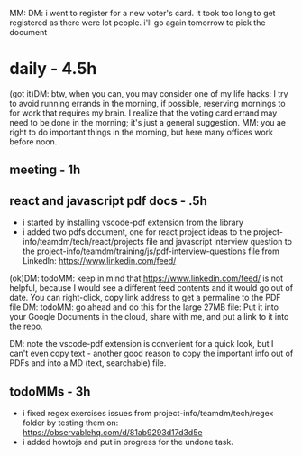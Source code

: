 MM: DM: i went to register for a new voter's card. it took too long to get registered as there were lot people. i'll go again tomorrow to pick the document
# daily - 4.5h

(got it)DM: btw, when you can, you may consider one of my life hacks: I try to avoid running errands in the morning, if possible, reserving mornings to for work that requires my brain. I realize that the voting card errand may need to be done in the morning; it's just a general suggestion.
MM: you ae right to do important things in the morning, but here many offices work before noon. 

## meeting - 1h

## react and javascript pdf docs - .5h

* i started by installing vscode-pdf extension from the library
* i added two pdfs document, one for react project ideas to the project-info/teamdm/tech/react/projects file and javascript interview question to the project-info/teamdm/training/js/pdf-interview-questions file from LinkedIn: https://www.linkedin.com/feed/

(ok)DM: todoMM: keep in mind that https://www.linkedin.com/feed/ is not helpful, because I would see a different feed contents and it would go out of date. You can right-click, copy link address to get a permaline to the PDF file
DM: todoMM: go ahead and do this for the large 27MB file: Put it into your Google Documents in the cloud, share with me, and put a link to it into the repo.

DM: note the vscode-pdf extension is convenient for a quick look, but I can't even copy text - another good reason to copy the important info out of PDFs and into a MD (text, searchable) file.

## todoMMs - 3h
* i fixed regex exercises issues from project-info/teamdm/tech/regex folder by testing them on: https://observablehq.com/d/81ab9293d17d3d5e
* i added howtojs and put in progress for the undone task.


